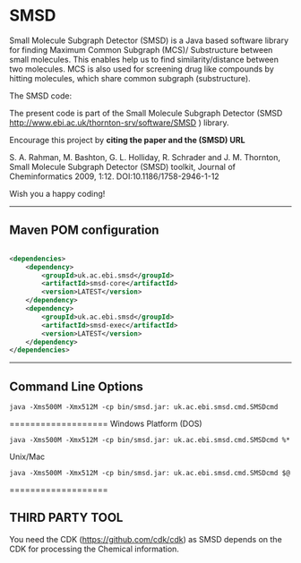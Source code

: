 # SMSD
Small Molecule Subgraph Detector (SMSD) is a Java based software library for finding Maximum Common Subgraph (MCS)/ Substructure between small molecules.
This enables help us to find similarity/distance between two molecules. MCS is also used for screening drug like compounds by hitting molecules, which share common subgraph (substructure).


The SMSD code:

The present code is part of the Small Molecule Subgraph Detector 
(SMSD http://www.ebi.ac.uk/thornton-srv/software/SMSD ) library.

Encourage this project by <b>citing the paper and the (SMSD) URL</b> 

S. A. Rahman, M. Bashton, G. L. Holliday, R. Schrader and J. M. Thornton, Small Molecule Subgraph Detector (SMSD) toolkit, Journal of Cheminformatics 2009, 1:12. DOI:10.1186/1758-2946-1-12

Wish you a happy coding!

-----------------------
Maven POM configuration
-----------------------

```xml

<dependencies>
    <dependency>
        <groupId>uk.ac.ebi.smsd</groupId>
        <artifactId>smsd-core</artifactId>
        <version>LATEST</version>
    </dependency>
    <dependency>
        <groupId>uk.ac.ebi.smsd</groupId>
        <artifactId>smsd-exec</artifactId>
        <version>LATEST</version>
    </dependency>
</dependencies>
```


--------------------
Command Line Options
--------------------
```
java -Xms500M -Xmx512M -cp bin/smsd.jar: uk.ac.ebi.smsd.cmd.SMSDcmd
```
===================
Windows Platform (DOS)
```
java -Xms500M -Xmx512M -cp bin/smsd.jar: uk.ac.ebi.smsd.cmd.SMSDcmd %*
```

Unix/Mac
```
java -Xms500M -Xmx512M -cp bin/smsd.jar: uk.ac.ebi.smsd.cmd.SMSDcmd $@
```
===================

THIRD PARTY TOOL
---------------
You need the CDK (https://github.com/cdk/cdk) as SMSD depends on the CDK for processing the Chemical information.
